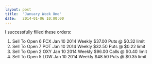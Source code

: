 ```yaml
---
layout: post
title:  "January Week One"
date:   2014-01-06 10:00:00
---
```


I successfully filled these orders:

1. Sell To Open 6 FCX Jan 10 2014 Weekly $37.00 Puts @ $0.32 limit
1. Sell To Open 7 POT Jan 10 2014 Weekly $32.50 Puts @ $0.22 limit
1. Sell To Open 2 OXY Jan 10 2014 Weekly $96.00 Calls @ $0.40 limit
1. Sell To Open 5 LOW Jan 10 2014 Weekly $48.50 Puts @ $0.35 limit